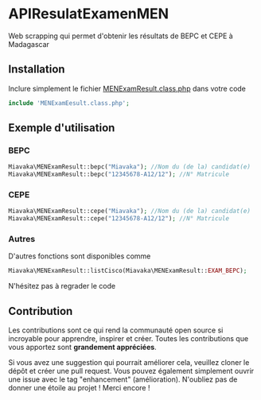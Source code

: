 # APIResulatExamenMEN
Web scrapping qui permet d'obtenir les résultats de BEPC et CEPE à Madagascar
## Installation
Inclure simplement le fichier [MENExamResult.class.php](./MENExamResult.class.php) dans votre code
```php
include 'MENExamEesult.class.php';
```
## Exemple d'utilisation
  ### BEPC
```php
Miavaka\MENExamResult::bepc("Miavaka"); //Nom du (de la) candidat(e)
Miavaka\MENExamResult::bepc("12345678-A12/12"); //N° Matricule
```
  ### CEPE
```php
Miavaka\MENExamResult::cepe("Miavaka"); //Nom du (de la) candidat(e)
Miavaka\MENExamResult::cepe("12345678-A12/12"); //N° Matricule
```
  ### Autres
  D'autres fonctions sont disponibles comme 
  ```php
Miavaka\MENExamResult::listCisco(Miavaka\MENExamResult::EXAM_BEPC);
```
N'hésitez pas à regrader le code
## Contribution

Les contributions sont ce qui rend la communauté open source si incroyable pour apprendre, inspirer et créer. Toutes les contributions que vous apportez sont **grandement appréciées**.

Si vous avez une suggestion qui pourrait améliorer cela, veuillez cloner le dépôt et créer une pull request. Vous pouvez également simplement ouvrir une issue avec le tag "enhancement" (amélioration).
N'oubliez pas de donner une étoile au projet ! Merci encore !
